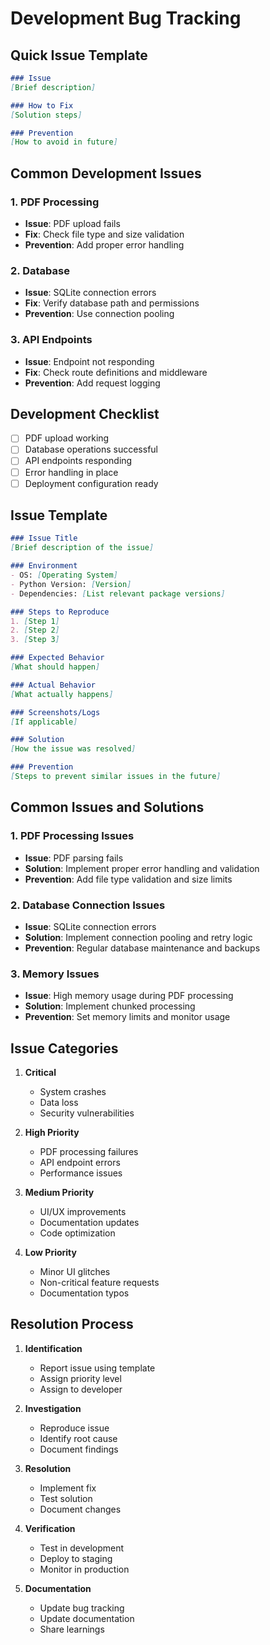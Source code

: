 # Development Bug Tracking

## Quick Issue Template
```markdown
### Issue
[Brief description]

### How to Fix
[Solution steps]

### Prevention
[How to avoid in future]
```

## Common Development Issues

### 1. PDF Processing
- **Issue**: PDF upload fails
- **Fix**: Check file type and size validation
- **Prevention**: Add proper error handling

### 2. Database
- **Issue**: SQLite connection errors
- **Fix**: Verify database path and permissions
- **Prevention**: Use connection pooling

### 3. API Endpoints
- **Issue**: Endpoint not responding
- **Fix**: Check route definitions and middleware
- **Prevention**: Add request logging

## Development Checklist
- [ ] PDF upload working
- [ ] Database operations successful
- [ ] API endpoints responding
- [ ] Error handling in place
- [ ] Deployment configuration ready

## Issue Template

```markdown
### Issue Title
[Brief description of the issue]

### Environment
- OS: [Operating System]
- Python Version: [Version]
- Dependencies: [List relevant package versions]

### Steps to Reproduce
1. [Step 1]
2. [Step 2]
3. [Step 3]

### Expected Behavior
[What should happen]

### Actual Behavior
[What actually happens]

### Screenshots/Logs
[If applicable]

### Solution
[How the issue was resolved]

### Prevention
[Steps to prevent similar issues in the future]
```

## Common Issues and Solutions

### 1. PDF Processing Issues
- **Issue**: PDF parsing fails
- **Solution**: Implement proper error handling and validation
- **Prevention**: Add file type validation and size limits

### 2. Database Connection Issues
- **Issue**: SQLite connection errors
- **Solution**: Implement connection pooling and retry logic
- **Prevention**: Regular database maintenance and backups

### 3. Memory Issues
- **Issue**: High memory usage during PDF processing
- **Solution**: Implement chunked processing
- **Prevention**: Set memory limits and monitor usage

## Issue Categories

1. **Critical**
   - System crashes
   - Data loss
   - Security vulnerabilities

2. **High Priority**
   - PDF processing failures
   - API endpoint errors
   - Performance issues

3. **Medium Priority**
   - UI/UX improvements
   - Documentation updates
   - Code optimization

4. **Low Priority**
   - Minor UI glitches
   - Non-critical feature requests
   - Documentation typos

## Resolution Process

1. **Identification**
   - Report issue using template
   - Assign priority level
   - Assign to developer

2. **Investigation**
   - Reproduce issue
   - Identify root cause
   - Document findings

3. **Resolution**
   - Implement fix
   - Test solution
   - Document changes

4. **Verification**
   - Test in development
   - Deploy to staging
   - Monitor in production

5. **Documentation**
   - Update bug tracking
   - Update documentation
   - Share learnings 